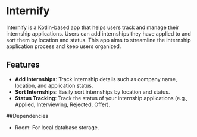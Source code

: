 # Internify

Internify is a Kotlin-based app that helps users track and manage their internship applications. Users can add internships they have applied to and sort them by location and status. This app aims to streamline the internship application process and keep users organized.

## Features

- **Add Internships**: Track internship details such as company name, location, and application status.
- **Sort Internships**: Easily sort internships by location and status.
- **Status Tracking**: Track the status of your internship applications (e.g., Applied, Interviewing, Rejected, Offer).

##Dependencies

- Room: For local database storage.
